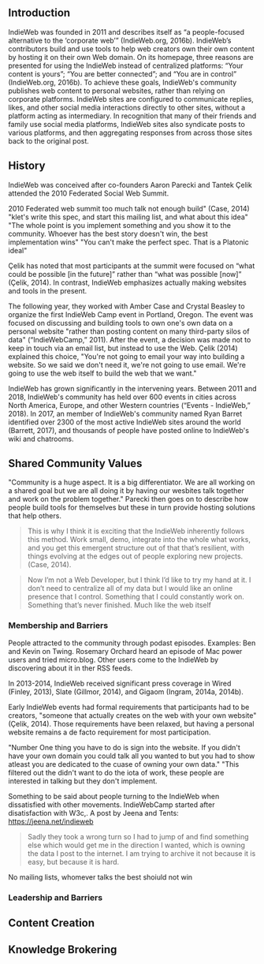 ## Introduction

IndieWeb was founded in 2011 and describes itself as “a people-focused alternative to the ‘corporate web’” (IndieWeb.org, 2016b). IndieWeb’s contributors build and use tools to help web creators own their own content by hosting it on their own Web domain. On its homepage, three reasons are presented for using the IndieWeb instead of centralized platforms: “Your content is yours”; “You are better connected”; and “You are in control” (IndieWeb.org, 2016b). To achieve these goals, IndieWeb's community publishes web content to personal websites, rather than relying on corporate platforms. IndieWeb sites are configured to communicate replies, likes, and other social media interactions directly to other sites, without a platform acting as intermediary. In recognition that many of their friends and family use social media platforms, IndieWeb sites also syndicate posts to various platforms, and then aggregating responses from across those sites back to the original post.

## History
IndieWeb was conceived after  co-founders Aaron Parecki and Tantek Çelik attended the 2010 Federated Social Web Summit.



2010 Federated web summit too much talk not enough build" (Case, 2014) "klet's write this spec, and start this mailing list, and what about this idea"
"The whole point is you implement something and you show it to the community. Whoever has the best story doesn't win, the best implementation wins"
"You can't make the perfect spec. That is a Platonic ideal"

Çelik has noted that most participants at the summit were focused on “what could be possible [in the future]” rather than “what was possible [now]” (Çelik, 2014). In contrast, IndieWeb emphasizes actually making websites and tools in the present.



The following year, they worked with Amber Case and Crystal Beasley to organize the first IndieWeb Camp event in Portland, Oregon.  The event was focused on discussing and building tools to own one's own data on a personal website "rather than posting content on many third-party silos of data" (“IndieWebCamp,” 2011).
After the event, a decision was made not to keep in touch via an email list, but instead to use the Web.  Çelik (2014) explained this choice, "You're not going to email your way into building a website. So we said we don't need it, we're not going to use email. We're going to use the web itself to build the web that we want."

IndieWeb has grown significantly in the intervening years. Between 2011 and 2018, IndieWeb's community has held over 600 events in cities across North America, Europe, and other Western countries (“Events - IndieWeb,” 2018). In 2017, an member of IndieWeb's community named Ryan Barret identified over 2300 of the most active IndieWeb sites around the world (Barrett, 2017), and thousands of people have posted online to IndieWeb's wiki and chatrooms.


## Shared Community Values
"Community is a huge aspect. It is a big differentiator. We are all working on a shared goal but we are all doing it by having our wesbites talk together and work on the problem together." Parecki then goes on to describe how people build tools for themselves but these in turn provide hosting solutions that help others.

>This is why I think it is exciting that the IndieWeb inherently follows this method. Work small, demo, integrate into the whole what works, and you get this emergent structure out of that that’s resilient, with things evolving at the edges out of people exploring new projects. (Case, 2014).

> Now I’m not a Web Developer, but I think I’d like to try my hand at it. I don’t need to centralize all of my data but I would like an online presence that I control. Something that I could constantly work on. Something that’s never finished. Much like the web itself

### Membership and Barriers
People attracted to the community through podast episodes. Examples: Ben and Kevin on Twing. Rosemary Orchard heard an episode of Mac power users and tried micro.blog. Other users come to the IndieWeb by discovering about it in ther RSS feeds.

In 2013-2014, IndieWeb received significant press coverage in Wired (Finley, 2013), Slate (Gillmor, 2014), and Gigaom (Ingram, 2014a, 2014b).

Early IndieWeb events had formal requirements that participants had to be creators, "someone that actually creates on the web with your own website" (Çelik, 2014). Those requirements have been relaxed, but having a personal website remains a de facto requirement for most participation.

"Number One thing you have to do is sign into the website. If you didn't have your own domain you could talk all you wanted to but you had to show atleast you are dedicated to the cuase of owning your own data." "This filtered out the didn't want to do the iota of work, these people are interested in talking but they don't implement.

Something to be said about people turning to the IndieWeb when dissatisfied with other movements. IndieWebCamp started after disatisfaction with W3c,. A post by Jeena and Tents: https://jeena.net/indieweb
>  Sadly they took a wrong turn so I had to jump of and find something else which would get me in the direction I wanted, which is owning the data I post to the internet. I am trying to archive it not because it is easy, but because it is hard.


No mailing lists, whomever talks the best shoiuld not win
### Leadership and Barriers
## Content Creation
## Knowledge Brokering
